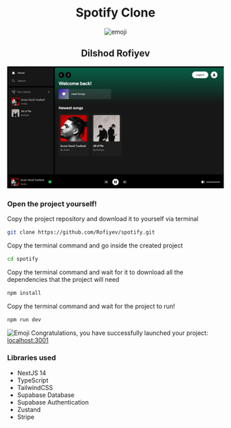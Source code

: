 <h1 align="center">Spotify Clone</h1>

<p align="center">
  <img src="https://camo.githubusercontent.com/ad43cb24da52ab95bab8a867668cbbb53395885fd32a15fe09eca22b1226aad6/68747470733a2f2f656d2d636f6e74656e742e7a6f626a2e6e65742f736f757263652f6d6963726f736f66742d7465616d732f3336332f746563686e6f6c6f676973742d6c696768742d736b696e2d746f6e655f31663964312d31663366622d323030642d31663462622e706e67" alt="emoji" width="150" />
</p>

<h2 align="center">Dilshod Rofiyev</h2>

![Fon](/public/images/spotify_clone.png)

### Open the project yourself!

Copy the project repository and download it to yourself via terminal

```bash
git clone https://github.com/Rofiyev/spotify.git
```

Copy the terminal command and go inside the created project

```bash
cd spotify
```

Copy the terminal command and wait for it to download all the dependencies that the project will need

```bash
npm install
```

Copy the terminal command and wait for the project to run!

```bash
npm run dev
```

<img src="https://camo.githubusercontent.com/a8049f002e5865e5dc0401b5cf3be6b6a2f92ffe0f93d88ab02b4f3f06495e77/68747470733a2f2f656d2d636f6e74656e742e7a6f626a2e6e65742f736f757263652f616e696d617465642d6e6f746f2d636f6c6f722d656d6f6a692f3335362f7061727479696e672d666163655f31663937332e676966" alt="Emoji" width="25" /> Congratulations, you have successfully launched your project: [localhost:3001](http://localhost:3001)

### Libraries used

- NextJS 14
- TypeScript
- TailwindCSS
- Supabase Database
- Supabase Authentication
- Zustand
- Stripe
